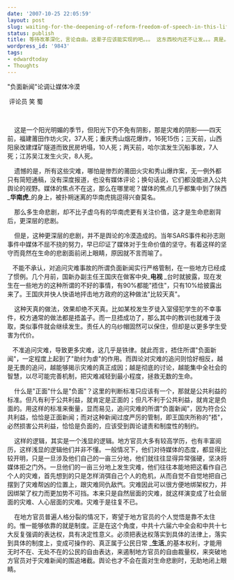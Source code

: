```yaml
---
date: '2007-10-25 22:05:59'
layout: post
slug: waiting-for-the-deepening-of-reform-freedom-of-speech-in-this-life-should-be-able-to-achieve-it-this-is-something-the-school-does-not-make-hair-really-silent
status: publish
title: 等待改革深化，言论自由。这辈子应该能实现的吧。。。 这东西校内还不让发。。。真是。。。无语。。。
wordpress_id: '9843'
tags:
- edwardtoday
- Thoughts
---
```


"负面新闻"论调让媒体冷漠




 评论员 笑 蜀




 




    这是一个阳光明媚的季节，但阳光下仍不免有阴影，那是灾难的阴影——四天前，福建莆田作坊火灾，37人死；重庆秀山烟花爆炸，16死15伤；三天前，山西阳泉改建煤矿隧道而致民房坍塌，10人死；两天前，哈尔滨发生沉船事故，7人死；江苏吴江发生火灾，8人死。


    遗憾的是，所有这些灾难，哪怕是惨烈的莆田火灾和秀山爆炸案，无一例外都只有简短通稿，没有深度报道，也没有媒体评论；换句话说，它们都没能进入公共舆论的视野。媒体的焦点不在这，那么在哪里呢？媒体的焦点几乎都集中到了陕西_**华南虎**_的身上，被扑朔迷离的华南虎挑逗得兴奋莫名。


    那么多生命悲剧，却不比子虚乌有的华南虎更有关注价值，这才是生命悲剧背后，更深层的悲剧。


    但是，这种更深层的悲剧，并不是舆论的冷漠造成的。当年SARS事件和孙志刚事件中媒体不屈不挠的努力，早已印证了媒体对于生命价值的坚守。有着这样的坚守而竟然在生命的悲剧面前闭上眼睛，原因就不言而喻了。


   不能不承认，对追问灾难事故的所谓负面新闻实行严格管制，在一些地方已经成了惯例。几个月前，国新办副主任王国庆在做客中央_**电视**
_台时就披露，现在发生在一些地方的这种所谓的不好的事情，有90%都能"捂住"，只有10%给披露出来了。王国庆并快人快语地抨击地方政府的这种做法"比较天真"。


    这种天真的做法，效果却绝不天真。比如某校发生歹徒入室侵犯学生的不幸事件，校方通常的做法都是捂盖子。而一旦捂成功了，那么其中的教训也就难于汲取，类似事件就会继续发生。责任人的乌纱帽固然可以保住，但却是以更多学生受害为代价。


   不准追问灾难，导致更多灾难，这几乎是铁律。就此而言，捂住所谓"负面新闻"，一定程度上起到了"助纣为虐"的作用。而舆论对灾难的追问则恰好相反，越是无畏的追问，越能够揭示灾难的真正成因；越是彻底的讨论，越能集中全社会的智慧，以尽可能完善机制，把灾难减轻到最小程度，拯救无数的生命。


    什么是"正面"什么是"负面"？这里的判断标准只应该有一个，那就是公共利益的标准。但凡有利于公共利益，就肯定是正面的；但凡不利于公共利益，就肯定是负面的。用这样的标准来衡量，显而易见，追问灾难的所谓"负面新闻"，因为符合公共利益，恰恰是正面新闻；而对这种新闻过度严厉的管制，即王国庆所称的"捂"，必然损害公共利益，恰恰是负面的，应该受到舆论谴责和制度性的制约。


    这样的逻辑，其实是一个浅显的逻辑。地方官员大多有较高学历，也有丰富阅历，这样浅显的逻辑他们并非不懂。一般情况下，他们对待媒体的态度，都显得比较开明，只是一旦涉及他们自己的一亩三分地，他们就往往显得异常强硬，坚决将媒体拒之门外。一旦他们的一亩三分地上发生灾难，他们往往本能地把这看作自己个人的灾难，首先想到的只是怎样消弭自己个人的危机，从而自觉不自觉地把自己摆到了灾难帮凶的位置上，跟灾难同仇敌忾。灾难因此可以很方便地绑架权力，并因绑架了权力而更加势不可挡。本来只是自然层面的灾难，就这样演变成了社会层面的灾难、人心层面的灾难。灾难于是往复不已。



    在地方官员普遍人格分裂的情况下，寄望于地方官员的个人觉悟是靠不太住的。惟一能够依靠的就是制度。正是在这个角度，中共十六届六中全会和中共十七大反复强调的表达权，具有决定性意义。必须把表达权落实到具体的法律上，落实到具体的制度上，变成可操作的、真正属于公民日常
_**生活**_的基本权利，才能用无时不在、无处不在的公民的自由表达，来遏制地方官员的自由裁量权，来突破地方官员对于灾难新闻的围追堵截。舆论也才不会在面对生命悲剧时，无助地闭上眼睛。
